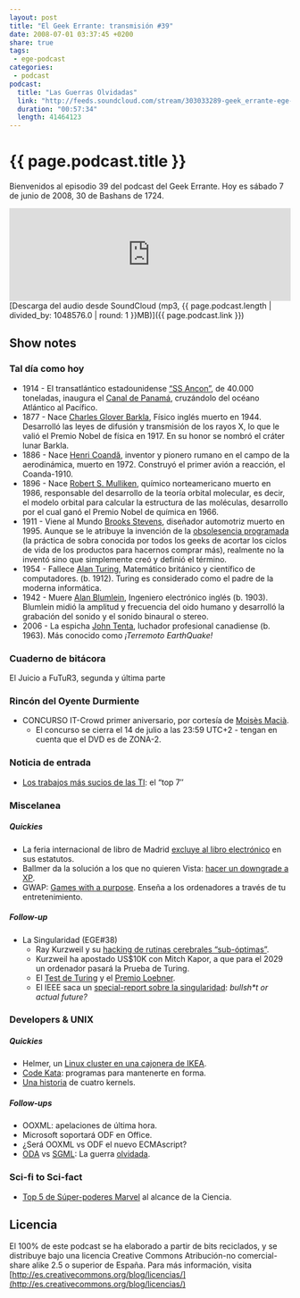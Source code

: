 ```yaml
---
layout: post
title: "El Geek Errante: transmisión #39"
date: 2008-07-01 03:37:45 +0200
share: true
tags:
 - ege-podcast
categories:
 - podcast
podcast:
  title: "Las Guerras Olvidadas"
  link: "http://feeds.soundcloud.com/stream/303033289-geek_errante-ege-podcast-ep39.mp3"
  duration: "00:57:34"
  length: 41464123
---
```


# {{ page.podcast.title }}
Bienvenidos al episodio 39 del podcast del Geek Errante. Hoy es sábado 7 de junio de 2008, 30 de Bashans de 1724.

<iframe width="100%" height="166" scrolling="no" frameborder="no" src="https://w.soundcloud.com/player/?url=https%3A//api.soundcloud.com/tracks/303033289&amp;color=ff5500&amp;auto_play=false&amp;hide_related=false&amp;show_comments=true&amp;show_user=true&amp;show_reposts=false"></iframe>
[Descarga del audio desde SoundCloud (mp3, {{ page.podcast.length | divided_by: 1048576.0 | round: 1 }}MB)]({{ page.podcast.link }})

## Show notes

### Tal día como hoy
- 1914 - El transatlántico estadounidense [“SS Ancon”](https://es.wikipedia.org/wiki/Anc%C3%B3n_(barco)), de 40.000 toneladas, inaugura el [Canal de Panamá](https://en.wikipedia.org/wiki/Panama_Canal), cruzándolo del océano Atlántico al Pacífico.
- 1877 - Nace [Charles Glover Barkla](http://www.nobelprize.org/nobel_prizes/physics/laureates/1917/barkla-bio.html), Físico inglés muerto en 1944. Desarrolló las leyes de difusión y transmisión de los rayos X, lo que le valió el Premio Nobel de física en 1917. En su honor se nombró el cráter lunar Barkla.
- 1886 - Nace [Henri Coandă](https://en.wikipedia.org/wiki/Henri_Coand%C4%83), inventor y pionero rumano en el campo de la aerodinámica, muerto en 1972. Construyó el primer avión a reacción, el Coanda-1910.
- 1896 - Nace [Robert S. Mulliken](http://www.nobelprize.org/nobel_prizes/chemistry/laureates/1966/mulliken-bio.html), químico norteamericano muerto en 1986, responsable del desarrollo de la teoría orbital molecular, es decir, el modelo orbital para calcular la estructura de las moléculas, desarrollo por el cual ganó el Premio Nobel de química en 1966.
- 1911 - Viene al Mundo [Brooks Stevens](https://en.wikipedia.org/wiki/Brooks_Stevens), diseñador automotriz muerto en 1995. Aunque se le atribuye la invención de la [obsolesencia programada](http://web.archive.org/web/20080607014109/http://www.hulger.org/brookes-stevens-planned-obsolescence/) (la práctica de sobra conocida por todos los geeks de acortar los ciclos de vida de los productos para hacernos comprar más), realmente no la inventó sino que simplemente creó y definió el término.
- 1954 - Fallece [Alan Turing](https://en.wikipedia.org/wiki/Alan_Turing), Matemático británico y científico de computadores. (b. 1912). Turing es considerado como el padre de la moderna informática.
- 1942 - Muere [Alan Blumlein](https://en.wikipedia.org/wiki/Alan_Blumlein), Ingeniero electrónico inglés (b. 1903). Blumlein midió la amplitud y frecuencia del oido humano y desarrolló la grabación del sonido y el sonido binaural o stereo.
- 2006 - La espicha [John Tenta](https://en.wikipedia.org/wiki/John_Tenta), luchador profesional canadiense (b. 1963). Más conocido como *¡Terremoto EarthQuake!*

### Cuaderno de bitácora
El Juicio a FuTuR3, segunda y última parte

### Rincón del Oyente Durmiente
- CONCURSO IT-Crowd primer aniversario, por cortesía de [Moisès Macià](https://twitter.com/moises_macia).
    - El concurso se cierra el 14 de julio a las 23:59 UTC+2 - tengan en cuenta que el DVD es de ZONA-2.

### Noticia de entrada
- [Los trabajos más sucios de las TI](http://www.infoworld.com/article/2649827/misadventures/the-7-dirtiest-jobs-in-it.html): el “top 7″

### Miscelanea

##### Quickies
- La feria internacional de libro de Madrid [excluye al libro electrónico](http://www.soitu.es/soitu/2008/06/02/sociedadcableada/1212427027_412214.html) en sus estatutos.
- Ballmer da la solución a los que no quieren Vista: [hacer un downgrade a XP](http://www.informationweek.com/software/operating-systems/microsofts-ballmer-touts-vista-to-xp-downgrade-program/d/d-id/1068509).
- GWAP: [Games with a purpose](http://www.gwap.com/). Enseña a los ordenadores a través de tu entretenimiento.

##### Follow-up
- La Singularidad (EGE#38)
     - Ray Kurzweil y su [hacking de rutinas cerebrales “sub-óptimas”](http://www.nytimes.com/2008/06/03/science/03tier.html).
     - Kurzweil ha apostado US$10K con Mitch Kapor, a que para el 2029 un ordenador pasará la Prueba de Turing.
     - El [Test de Turing](https://plato.stanford.edu/entries/turing-test/) y el [Premio Loebner](http://loebner.net/Prizef/loebner-prize.html).
     - El IEEE saca un [special-report sobre la singularidad](https://science.slashdot.org/story/08/06/03/1537203/ieee-special-report-on-the-singularity): *bullsh\*t or actual future?*

### Developers & UNIX

##### Quickies
- Helmer, un [Linux cluster en una cajonera de IKEA](http://helmer.sfe.se/).
- [Code Kata](http://web.archive.org/web/20081021110541/http://codekata.pragprog.com/): programas para mantenerte en forma.
- [Una historia](http://www.spinellis.gr/pubs/conf/2008-ICSE-4kernel/html/Spi08b.html) de cuatro kernels.

##### Follow-ups
- OOXML: apelaciones de última hora.
- Microsoft soportará ODF en Office.
- ¿Será OOXML vs ODF el nuevo ECMAscript?
- [ODA](https://en.wikipedia.org/wiki/Open_Document_Architecture) vs [SGML](https://en.wikipedia.org/wiki/Standard_Generalized_Markup_Language): La guerra [olvidada](http://cajun.cs.nott.ac.uk/compsci/epo/papers/volume2/issue1/epdxb021.pdf).

### Sci-fi to Sci-fact
- [Top 5 de Súper-poderes Marvel](http://www.cracked.com/article_16400_5-superpowers-science-will-give-us-in-our-lifetime.html) al alcance de la Ciencia.

## Licencia
El 100% de este podcast se ha elaborado a partir de bits reciclados, y se distribuye bajo una licencia Creative Commons Atribución-no comercial-share alike 2.5 o superior de España. Para más información, visita [http://es.creativecommons.org/blog/licencias/](http://es.creativecommons.org/blog/licencias/)

